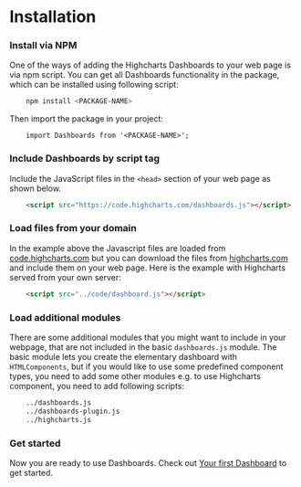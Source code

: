 Installation
===

### Install via NPM
One of the ways of adding the Highcharts Dashboards to your web page is via npm script. You can get all Dashboards functionality in the package, which can be installed using following script:
```bash
    npm install <PACKAGE-NAME>
```
Then import the package in your project:
``` JS
    import Dashboards from '<PACKAGE-NAME>';
```

### Include Dashboards by script tag
Include the JavaScript files in the `<head>` section of your web page as shown below.

```html
    <script src="https://code.highcharts.com/dashboards.js"></script>
 ```


### Load files from your domain
In the example above the Javascript files are loaded from [code.highcharts.com](https://code.highcharts.com) but you can download the files from [highcharts.com](https://www.highcharts.com/download/) and include them on your web page. Here is the example with Highcharts served from your own server:

```html
    <script src="../code/dashboard.js"></script>
```
### Load additional modules
There are some additional modules that you might want to include in your webpage, that are not included in the basic `dashboards.js` module. The basic module lets you create the elementary dashboard with `HTMLComponents`, but if you would like to use some predefined component types, you need to add some other modules e.g. to use Highcharts component, you need to add following scripts:
```html
    ../dashboards.js
    ../dashboards-plugin.js
    ../highcharts.js
```

### Get started

Now you are ready to use Dashboards. Check out [Your first Dashboard](https://highcharts.com/docs/dashboards/your-first-dashboard) to get started.